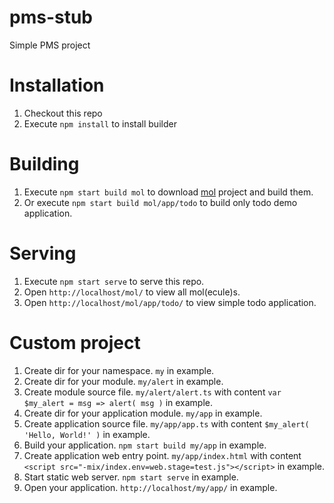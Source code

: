 # pms-stub
Simple PMS project

# Installation

1. Checkout this repo
2. Execute `npm install` to install builder

# Building

1. Execute `npm start build mol` to download [mol](https://github.com/nin-jin/mol) project and build them.
2. Or execute `npm start build mol/app/todo` to build only todo demo application.

# Serving

1. Execute `npm start serve` to serve this repo.
2. Open `http://localhost/mol/` to view all mol(ecule)s.
2. Open `http://localhost/mol/app/todo/` to view simple todo application.

# Custom project

1. Create dir for your namespace. `my` in example.
2. Create dir for your module. `my/alert` in example.
3. Create module source file. `my/alert/alert.ts` with content `var $my_alert = msg => alert( msg )` in example.
4. Create dir for your application module. `my/app` in example.
5. Create application source file. `my/app/app.ts` with content `$my_alert( 'Hello, World!' )` in example.
6. Build your application. `npm start build my/app` in example.
7. Create application web entry point. `my/app/index.html` with content `<script src="-mix/index.env=web.stage=test.js"></script>` in example.
8. Start static web server. `npm start serve` in example.
9. Open your application. `http://localhost/my/app/` in example.
